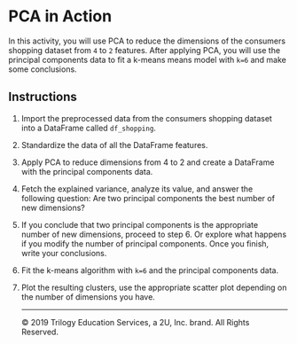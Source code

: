 # PCA in Action

In this activity, you will use PCA to reduce the dimensions of the consumers shopping dataset from `4` to `2` features. After applying PCA, you will use the principal components data to fit a k-means means model with `k=6` and make some conclusions.

## Instructions

1. Import the preprocessed data from the consumers shopping dataset into a DataFrame called `df_shopping`.

2. Standardize the data of all the DataFrame features.

3. Apply PCA to reduce dimensions from 4 to 2 and create a DataFrame with the principal components data.

4. Fetch the explained variance, analyze its value, and answer the following question: Are two principal components the best number of new dimensions?

5. If you conclude that two principal components is the appropriate number of new dimensions, proceed to step 6. Or explore what happens if you modify the number of principal components. Once you finish, write your conclusions.

6. Fit the k-means algorithm with `k=6` and the principal components data.

7. Plot the resulting clusters, use the appropriate scatter plot depending on the number of dimensions you have.

   ---

   © 2019 Trilogy Education Services, a 2U, Inc. brand. All Rights Reserved.

